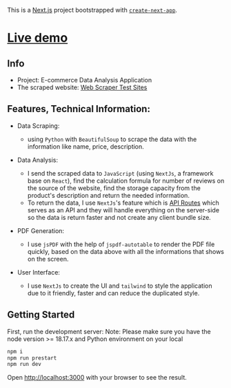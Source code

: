 This is a [Next.js](https://nextjs.org/) project bootstrapped with [`create-next-app`](https://github.com/vercel/next.js/tree/canary/packages/create-next-app).

# [Live demo](https://web-scraping-assignment-f9d06870fb99.herokuapp.com/)

## Info

- Project: E-commerce Data Analysis Application
- The scraped website: [Web Scraper Test Sites](https://webscraper.io/test-sites/e-commerce/more/computers/laptops)

## Features, Technical Information:

- Data Scraping:

  - using `Python` with `BeautifulSoup` to scrape the data with the information like name, price, description.

- Data Analysis:

  - I send the scraped data to `JavaScript` (using `NextJs`, a framework base on `React`), find the calculation formula for number of reviews on the source of the website, find the storage capacity from the product's description and return the needed information.
  - To return the data, I use `NextJs`'s feature which is [API Routes](https://nextjs.org/docs/pages/building-your-application/routing/api-routes) which serves as an API and they will handle everything on the server-side so the data is return faster and not create any client bundle size.

- PDF Generation:

  - I use `jsPDF` with the help of `jspdf-autotable` to render the PDF file quickly, based on the data above with all the informations that shows on the screen.

- User Interface:
  - I use `NextJs` to create the UI and `tailwind` to style the application due to it friendly, faster and can reduce the duplicated style.

## Getting Started

First, run the development server:
Note: Please make sure you have the node version >= 18.17.x and Python environment on your local

```bash
npm i
npm run prestart
npm run dev
```

Open [http://localhost:3000](http://localhost:3000) with your browser to see the result.

